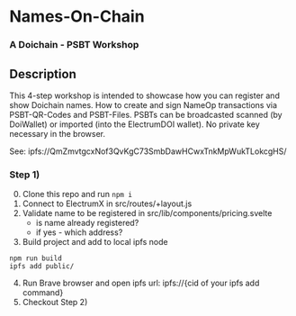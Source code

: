 # Names-On-Chain 
### A Doichain - PSBT Workshop

## Description
This 4-step workshop is intended to showcase how you can register and show Doichain names. 
How to create and sign NameOp transactions via PSBT-QR-Codes and PSBT-Files.
PSBTs can be broadcasted scanned (by DoiWallet) or imported (into the ElectrumDOI wallet).
No private key necessary in the browser.

See: ipfs://QmZmvtgcxNof3QvKgC73SmbDawHCwxTnkMpWukTLokcgHS/ 

### Step 1)
0. Clone this repo and run ```npm i``` 
1. Connect to ElectrumX in src/routes/+layout.js
2. Validate name to be registered in src/lib/components/pricing.svelte
   - is name already registered? 
   - if yes - which address?
3. Build project and add to local ipfs node
```
npm run build
ipfs add public/
```
4. Run Brave browser and open ipfs url: ipfs://{cid of your ipfs add command}
5. Checkout Step 2)